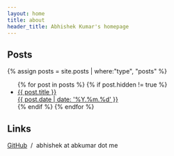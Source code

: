 ```yaml
---
layout: home
title: about
header_title: Abhishek Kumar's homepage
---
```


## Posts

  {% assign posts = site.posts | where:"type", "posts" %}

  <ul id="archive">
    {% for post in posts %}
    {% if post.hidden != true %}
    <li>
      <a href="{{ post.url }}">
      <div class="post-list">
        <div class="post-name">{{ post.title }}</div>
        <div class="post-time">{{ post.date | date: '%Y.%m.%d' }}</div>
      </div>
      </a>
    </li>
    {% endif %}
    {% endfor %}
  </ul>

## Links

[GitHub][link_github] &nbsp;/&nbsp;
abhishek at abkumar dot me

[link_github]: http://www.github.com/TheAbhiKumar/
